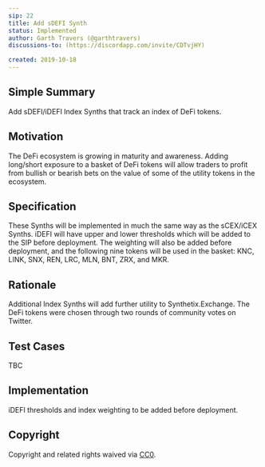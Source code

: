 ```yaml
---
sip: 22
title: Add sDEFI Synth
status: Implemented
author: Garth Travers (@garthtravers)
discussions-to: (https://discordapp.com/invite/CDTvjHY)

created: 2019-10-18
---
```


<!--You can leave these HTML comments in your merged SIP and delete the visible duplicate text guides, they will not appear and may be helpful to refer to if you edit it again. This is the suggested template for new SIPs. Note that an SIP number will be assigned by an editor. When opening a pull request to submit your SIP, please use an abbreviated title in the filename, `sip-draft_title_abbrev.md`. The title should be 44 characters or less.-->

## Simple Summary
<!--"If you can't explain it simply, you don't understand it well enough." Provide a simplified and layman-accessible explanation of the SIP.-->
Add sDEFI/iDEFI Index Synths that track an index of DeFi tokens. 

## Motivation
<!--The motivation is critical for SIPs that want to change Synthetix. It should clearly explain why the existing protocol specification is inadequate to address the problem that the SIP solves. SIP submissions without sufficient motivation may be rejected outright.-->
The DeFi ecosystem is growing in maturity and awareness. Adding long/short exposure to a basket of DeFi tokens will allow traders to profit from bullish or bearish bets on the value of some of the utility tokens in the ecosystem. 

## Specification
<!--The technical specification should describe the syntax and semantics of any new feature.-->
These Synths will be implemented in much the same way as the sCEX/iCEX Synths. iDEFI will have upper and lower thresholds which will be added to the SIP before deployment. The weighting will also be added before deployment, and the following nine tokens will be used in the basket: KNC, LINK, SNX, REN, LRC, MLN, BNT, ZRX, and MKR. 

## Rationale
<!--The rationale fleshes out the specification by describing what motivated the design and why particular design decisions were made. It should describe alternate designs that were considered and related work, e.g. how the feature is supported in other languages. The rationale may also provide evidence of consensus within the community, and should discuss important objections or concerns raised during discussion.-->
Additional Index Synths will add further utility to Synthetix.Exchange. The DeFi tokens were chosen through two rounds of community votes on Twitter. 

## Test Cases
<!--Test cases for an implementation are mandatory for SIPs but can be included with the implementation..-->
TBC

## Implementation
<!--The implementations must be completed before any SIP is given status "Implemented", but it need not be completed before the SIP is "Approved". While there is merit to the approach of reaching consensus on the specification and rationale before writing code, the principle of "rough consensus and running code" is still useful when it comes to resolving many discussions of API details.-->
iDEFI thresholds and index weighting to be added before deployment. 

## Copyright
Copyright and related rights waived via [CC0](https://creativecommons.org/publicdomain/zero/1.0/).
